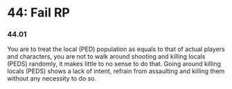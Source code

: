 # 44: Fail RP

### 44.01 <a href="#iu06of3elk0k" id="iu06of3elk0k"></a>

You are to treat the local (PED) population as equals to that of actual players and characters, you are not to walk around shooting and killing locals (PEDS) randomly, it makes little to no sense to do that. Going around killing locals (PEDS) shows a lack of intent, refrain from assaulting and killing them without any necessity to do so.
